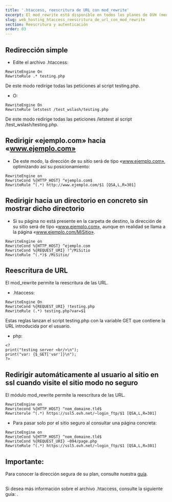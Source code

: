 ```yaml
---
title: '.htaccess, reescritura de URL con mod_rewrite'
excerpt: El mod_rewrite está disponible en todos los planes de OVH (menos en los 20GP).
slug: web_hosting_htaccess_reescritura_de_url_con_mod_rewrite
section: Reescritura y autenticación
order: 03
---
```



## Redirección simple

- Edite el archivo .htaccess: 


```
RewriteEngine On
RewriteRule .* testing.php
```



De este modo redirige todas las peticiones al script testing.php.


- O: 


```
RewriteEngine On
RewriteRule letstest /test_wslash/testing.php
```



De este modo redirige todas las peticiones /letstest al script /test_wslash/testing.php.


## Redirigir «ejemplo.com» hacia «www.ejemplo.com»

- De este modo, la dirección de su sitio será de tipo «www.ejemplo.com», optimizando así su posicionamiento: 


```
RewriteEngine on
RewriteCond %{HTTP_HOST} ^ejemplo.com$
RewriteRule ^(.*) http://www.ejemplo.com/$1 [QSA,L,R=301]
```





## Redirigir hacia un directorio en concreto sin mostrar dicho directorio

- Si su página no está presente en la carpeta de destino, la dirección de su sitio será de tipo «www.ejemplo.com», aunque en realidad se llama a la página «www.ejemplo.com/MiSitio». 


```
RewriteEngine on
RewriteCond %{HTTP_HOST} ^ejemplo.com
RewriteCond %{REQUEST_URI} !^/MiSitio
RewriteRule ^(.*)$ /MiSitio/
```





## Reescritura de URL
El mod_rewrite permite la reescritura de las URL. 


- .htaccess: 


```
RewriteEngine On
RewriteCond %{REQUEST_URI} !testing.php
RewriteRule (.*) testing.php?var=$1
```



Estas reglas lanzan el script testing.php con la variable GET que contiene la URL introducida por el usuario.


- php: 


```
<?
print("testing server <br/>\n");
print("var: {$_GET['var']}\n");
?>
```





## Redirigir automáticamente al usuario al sitio en ssl cuando visite el sitio modo no seguro
El módulo mod_rewrite permite la reescritura de las URL.


```
RewriteEngine on
Rewritecond %{HTTP_HOST} ^nom_domaine.tld$
Rewriterule ^(.*) https://ssl5.ovh.net/~login_ftp/$1 [QSA,L,R=301]
```



- Para pasar solo por el sitio seguro al consultar una página concreta: 


```
RewriteEngine on
RewriteCond %{HTTP_HOST} ^nom_domaine.tld$
RewriteCond %{REQUEST_URI} ~094/page.php
RewriteRule ^(.*) https://ssl5.ovh.net/~login_ftp/$1 [QSA,L,R=301]
```




## Importante:
Para conocer la dirección segura de su plan, consulte nuestra [guía](https://www.ovh.es/g1594.informacion-sobre-los-tipos-de-certificados-ssl-ovh).


## 
Si desea más información sobre el archivo .htaccess, consulte la siguiente guía:
[]({legacy}1967).

